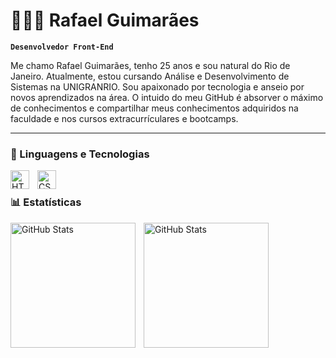 # 👩🏻‍💻 Rafael Guimarães

**`Desenvolvedor Front-End`**

Me chamo Rafael Guimarães, tenho 25 anos e sou natural do Rio de Janeiro. Atualmente, estou cursando Análise e Desenvolvimento de Sistemas na UNIGRANRIO. Sou apaixonado por tecnologia e anseio por novos aprendizados na área. O intuido do meu GitHub é absorver o máximo de conhecimentos e compartilhar meus conhecimentos adquiridos na faculdade e nos cursos extracurrículares e bootcamps.

---

### 🤖 Linguagens e Tecnologias

<img 
    align="left" 
    alt="HTML"
    title="HTML" 
    width="30px" 
    style="padding-right: 10px;" 
    src="https://cdn.jsdelivr.net/gh/devicons/devicon@latest/icons/html5/html5-original.svg" 
/>
<img 
    align="left" 
    alt="CSS" 
    title="CSS"
    width="30px" 
    style="padding-right: 10px;" 
    src="https://cdn.jsdelivr.net/gh/devicons/devicon@latest/icons/css3/css3-original.svg" 
/>
<br/>

### 📊 Estatísticas

<p>
  <img 
    align="left" 
    alt="GitHub Stats" 
    height="200" 
    style="padding-right: 10px;" 
    src="https://github-readme-stats.vercel.app/api?username=RafaDevOne&show_icons=true&theme=tokyonight&include_all_commits=true&locale=pt-br" 
  />

<img 
      align="left" 
      alt="GitHub Stats" 
      height="200" 
      src="https://github-readme-stats.vercel.app/api/top-langs/?username=RafaDevOne&theme=tokyonight&layout=compact&custom_title=Tecnologias&langs_count=9" 
  />

</p>
